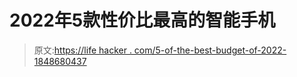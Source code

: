 # 2022年5款性价比最高的智能手机

> 原文:[https://life hacker . com/5-of-the-best-budget-of-2022-1848680437](https://lifehacker.com/5-of-the-best-budget-smartphones-of-2022-1848680437)